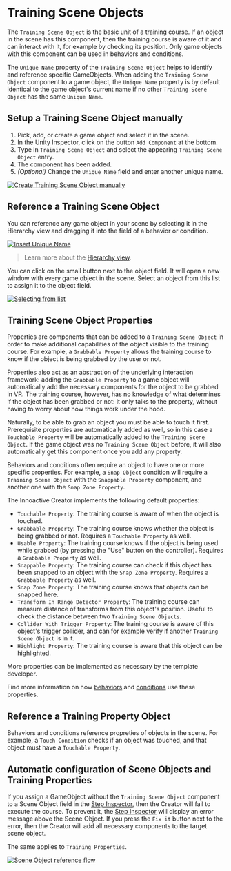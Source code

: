 # Training Scene Objects

The `Training Scene Object` is the basic unit of a training course. If an object in the scene has this component, then the training course is aware of it and can interact with it, for example by checking its position. Only game objects with this component can be used in behaviors and conditions. 

The `Unique Name` property of the `Training Scene Object` helps to identify and reference specific GameObjects. When adding the `Training Scene Object` component to a game object, the `Unique Name` property is by default identical to the game object's current name if no other `Training Scene Object` has the same `Unique Name`.

## Setup a Training Scene Object manually

1. Pick, add, or create a game object and select it in the scene.
2. In the Unity Inspector, click on the button `Add Component` at the bottom.
3. Type in `Training Scene Object` and select the appearing `Training Scene Object` entry.
4. The component has been added.
5. *(Optional)* Change the `Unique Name` field and enter another unique name.

[![Create Training Scene Object manually](../images/scene-objects/create-scene-object-manually.gif "Create Training Scene Object manually.")](../images/scene-objects/create-scene-object-manually.gif)

## Reference a Training Scene Object

You can reference any game object in your scene by selecting it in the Hierarchy view and dragging it into the field of a behavior or condition.

[![Insert Unique Name](../images/scene-objects/drag-and-drop.gif "Insert Unique Name.")](../images/scene-objects/drag-and-drop.gif)

> Learn more about the [Hierarchy view](https://docs.unity3d.com/Manual/Hierarchy.html).

You can click on the small button next to the object field. It will open a new window with every game object in the scene. Select an object from this list to assign it to the object field.

[![Selecting from list](../images/scene-objects/selecting-from-list.png "Selecting from list.")](../images/scene-objects/selecting-from-list.png)

## Training Scene Object Properties

Properties are components that can be added to a `Training Scene Object` in order to make additional capabilities of the object visible to the training course. For example, a `Grabbable Property` allows the training course to know if the object is being grabbed by the user or not.


Properties also act as an abstraction of the underlying interaction framework: adding the `Grabbable Property` to a game object will  automatically add the necessary components for the object to be grabbed in VR. The training course, however, has no knowledge of what determines if the object has been grabbed or not: it only talks to the property, without having to worry about how things work under the hood.

Naturally, to be able to grab an object you must be able to touch it first. Prerequisite properties are automatically added as well, so in this case a `Touchable Property` will be automatically added to the `Training Scene Object`. If the game object was no `Training Scene Object` before, it will also automatically get this component once you add any property.

Behaviors and conditions often require an object to have one or more specific properties. For example, a `Snap Object` condition will require a `Training Scene Object` with the `Snappable Property` component, and another one with the `Snap Zone Property`.

The Innoactive Creator implements the following default properties:

* `Touchable Property`: The training course is aware of when the object is touched.
* `Grabbable Property`: The training course knows whether the object is being grabbed or not. Requires a `Touchable Property` as well.
* `Usable Property`: The training course knows if the object is being used while grabbed (by pressing the "Use" button on the controller). Requires a `Grabbable Property` as well.
* `Snappable Property`: The training course can check if this object has been snapped to an object with the `Snap Zone Property`. Requires a `Grabbable Property` as well.
* `Snap Zone Property`: The training course knows that objects can be snapped here.
* `Transform In Range Detector Property`: The training course can measure distance of transforms from this object's position. Useful to check the distance between two `Training Scene Objects`.
* `Collider With Trigger Property`: The training course is aware of this object's trigger collider, and can for example verify if another `Training Scene Object` is in it.
* `Highlight Property`: The training course is aware that this object can be highlighted.

More properties can be implemented as necessary by the template developer.

Find more information on how [behaviors](default-behaviors.md) and [conditions](default-conditions.md) use these properties.

## Reference a Training Property Object

Behaviors and conditions reference propreties of objects in the scene. For example, a `Touch Condition` checks if an object was touched, and that object must have a `Touchable Property`.

## Automatic configuration of Scene Objects and Training Properties

If you assign a GameObject without the `Training Scene Object` component to a Scene Object field in the [Step Inspector](step-inspector.md), then the Creator will fail to execute the course. To prevent it, the [Step Inspector](step-inspector.md) will display an error message above the Scene Object. If you press the `Fix it` button next to the error, then the Creator will add all necessary components to the target scene object.

The same applies to `Training Properties`.

[![Scene Object reference flow](../images/scene-objects/automatic-property-management.gif "Scene Object reference flow.")](../images/scene-objects/automatic-property-management.gif)
